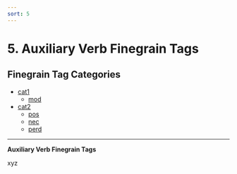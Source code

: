 ```yaml
---
sort: 5
---
```


# 5. Auxiliary Verb Finegrain Tags

## Finegrain Tag Categories

- [cat1](5_cat1)
	- [mod](5_cat1.md#5-1-1-mod-(xyz))
- [cat2](5_cat2) 
	- [pos](5_cat2.md#5-2-1-pos-(xyz))
	- [nec](5_cat2.md#5-2-2-nec-(xyz))
	- [perd](5_cat2.md#5-2-3-perd-(xyz))

---


**Auxiliary Verb Finegrain Tags**

xyz